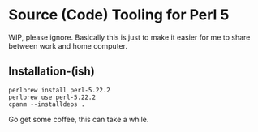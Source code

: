 # Source (Code) Tooling for Perl 5

WIP, please ignore. Basically this is just to make it easier for me to share between work and home computer.

## Installation-(ish)

```
perlbrew install perl-5.22.2
perlbrew use perl-5.22.2
cpanm --installdeps .
```
Go get some coffee, this can take a while.
